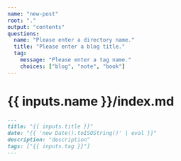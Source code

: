 ```yaml
---
name: "new-post"
root: "."
output: "contents"
questions:
  name: "Please enter a directory name."
  title: "Please enter a blog title."
  tag:
    message: "Please enter a tag name."
    choices: ["blog", "note", "book"]
---
```


# {{ inputs.name }}/index.md

```markdown
---
title: "{{ inputs.title }}"
date: "{{ 'new Date().toISOString()' | eval }}"
description: "description"
tags: ["{{ inputs.tag }}"]
---
```
